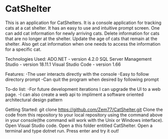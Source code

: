 # CatShelter

This is an application for CatShelters. It is a console application for tracking cats at a cat shelter. 
It has an easy to use and intuitive prompt screen. One can add cat information for newly arriving cats.
Delete information for cats that are no longer at the shelter. Update the age of cats that remain at the 
shelter. Also get cat information when one needs to access the information for a specific cat. 

Technologies Used:
ADO.NET - version 4.2.0
SQL Server Management Studio - version 18.11.1
Visual Studio Code - version 1.66


Features:
-The user interacts directly with the console
-Easy to follow directory prompt
-Can quit the program when desired by following prompt

To-do list:
-For future development iterations I can upgrade the UI to a web page. 
-I can also create a web api to impliment a software oriented architectural design pattern

Getting Started:
git clone https://github.com/Zem77/CatShelter.git
Clone the code from this repository to your local repository using the command above in 
your console(the command will work with the Unix or Windows interface). Open Visual Studio 
code. Open a this folder entitled CatShelter. Open a terminal and type dotnet run. 
Press enter and try it out!

